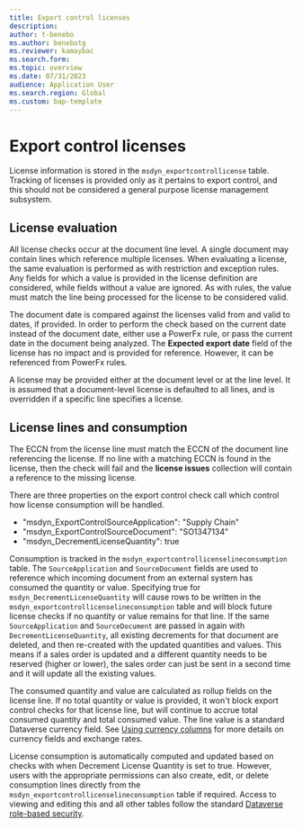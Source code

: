 ```yaml
---
title: Export control licenses
description:
author: t-benebo
ms.author: benebotg
ms.reviewer: kamaybac
ms.search.form:
ms.topic: overview
ms.date: 07/31/2023
audience: Application User
ms.search.region: Global
ms.custom: bap-template
---
```


<!-- KFM: Is this information really intended for users? Seems like internal developer documentation. What can a user do with this info? -->

# Export control licenses

License information is stored in the `msdyn_exportcontrollicense` table. Tracking of licenses is provided only as it pertains to export control, and this should not be considered a general purpose license management subsystem.

## License evaluation

All license checks occur at the document line level. A single document may contain lines which reference multiple licenses. When evaluating a license, the same evaluation is performed as with restriction and exception rules. Any fields for which a value is provided in the license definition are considered, while fields without a value are ignored. As with rules, the value must match the line being processed for the license to be considered valid.

The document date is compared against the licenses valid from and valid to dates, if provided. In order to perform the check based on the current date instead of the document date, either use a PowerFx rule, or pass the current date in the document being analyzed. The **Expected export date** field of the license has no impact and is provided for reference. However, it can be referenced from PowerFx rules.

A license may be provided either at the document level or at the line level. It is assumed that a document-level license is defaulted to all lines, and is overridden if a specific line specifies a license.

## License lines and consumption

The ECCN from the license line must match the ECCN of the document line referencing the license. If no line with a matching ECCN is found in the license, then the check will fail and the **license issues** collection will contain a reference to the missing license.

There are three properties on the export control check call which control how license consumption will be handled.

- "msdyn_ExportControlSourceApplication": "Supply Chain"
- "msdyn_ExportControlSourceDocument": "SO1347134"
- "msdyn_DecrementLicenseQuantity": true

Consumption is tracked in the `msdyn_exportcontrollicenselineconsumption` table. The `SourceApplication` and `SourceDocument` fields are used to reference which incoming document from an external system has consumed the quantity or value. Specifying true for `msdyn_DecrementLicenseQuantity` will cause rows to be written in the `msdyn_exportcontrollicenselineconsumption` table and will block future license checks if no quantity or value remains for that line. If the same `SourceApplication` and `SourceDocument` are passed in again with `DecrementLicenseQuantity`, all existing decrements for that document are deleted, and then re-created with the updated quantities and values. This means if a sales order is updated and a different quantity needs to be reserved (higher or lower), the sales order can just be sent in a second time and it will update all the existing values.

The consumed quantity and value are calculated as rollup fields on the license line. If no total quantity or value is provided, it won't block export control checks for that license line, but will continue to accrue total consumed quantity and total consumed value. The line value is a standard Dataverse currency field. See [Using currency columns](/power-apps/maker/data-platform/types-of-fields#using-currency-columns) for more details on currency fields and exchange rates.

License consumption is automatically computed and updated based on checks with when Decrement License Quantity is set to true. However, users with the appropriate permissions can also create, edit, or delete consumption lines directly from the `msdyn_exportcontrollicenselineconsumption` table if required. Access to viewing and editing this and all other tables follow the standard [Dataverse role-based security](/power-platform/admin/wp-security-cds).
